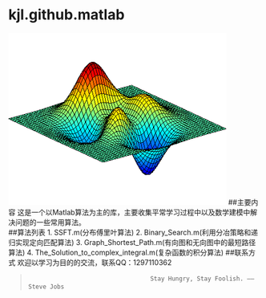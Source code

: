 # kjl.github.matlab
![github](https://github.com/Lovingmylove/kjl.github.matlab/blob/master/images/DancingPeaks.gif "github")
##主要内容
    这是一个以Matlab算法为主的库，主要收集平常学习过程中以及数学建模中解决问题的一些常用算法。    
##算法列表
    1. SSFT.m(分布傅里叶算法)
    2. Binary_Search.m(利用分冶策略和递归实现定向匹配算法)
    3. Graph_Shortest_Path.m(有向图和无向图中的最短路径算法)
    4. The_Solution_to_complex_integral.m(复杂函数的积分算法)
##联系方式
    欢迎以学习为目的的交流，联系QQ：1297110362
>                                       Stay Hungry, Stay Foolish. ——Steve Jobs
